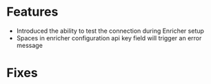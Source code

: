 # Features
- Introduced the ability to test the connection during Enricher setup
- Spaces in enricher configuration api key field will trigger an error message

# Fixes